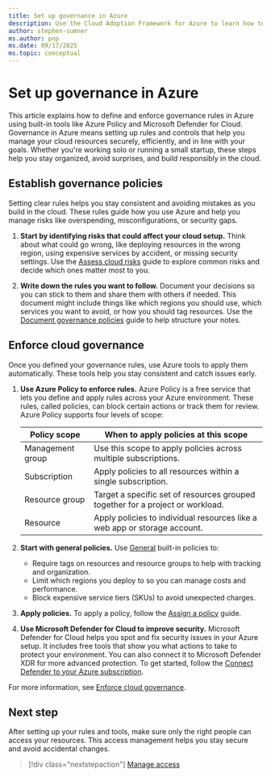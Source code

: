 ```yaml
---
title: Set up governance in Azure
description: Use the Cloud Adoption Framework for Azure to learn how to govern your Azure environment.
author: stephen-sumner
ms.author: pnp
ms.date: 09/17/2025
ms.topic: conceptual
---
```


# Set up governance in Azure

This article explains how to define and enforce governance rules in Azure using built-in tools like Azure Policy and Microsoft Defender for Cloud. Governance in Azure means setting up rules and controls that help you manage your cloud resources securely, efficiently, and in line with your goals. Whether you're working solo or running a small startup, these steps help you stay organized, avoid surprises, and build responsibly in the cloud.

## Establish governance policies

Setting clear rules helps you stay consistent and avoiding mistakes as you build in the cloud. These rules guide how you use Azure and help you manage risks like overspending, misconfigurations, or security gaps.

1. **Start by identifying risks that could affect your cloud setup.** Think about what could go wrong, like deploying resources in the wrong region, using expensive services by accident, or missing security settings. Use the [Assess cloud risks](/azure/cloud-adoption-framework/govern/assess-cloud-risks) guide to explore common risks and decide which ones matter most to you.

2. **Write down the rules you want to follow.** Document your decisions so you can stick to them and share them with others if needed. This document might include things like which regions you should use, which services you want to avoid, or how you should tag resources. Use the [Document governance policies](/azure/cloud-adoption-framework/govern/document-cloud-governance-policies) guide to help structure your notes.

## Enforce cloud governance

Once you defined your governance rules, use Azure tools to apply them automatically. These tools help you stay consistent and catch issues early.

1. **Use Azure Policy to enforce rules.** Azure Policy is a free service that lets you define and apply rules across your Azure environment. These rules, called policies, can block certain actions or track them for review. Azure Policy supports four levels of scope:

    | Policy scope | When to apply policies at this scope |
    | --- | --- |
    | Management group | Use this scope to apply policies across multiple subscriptions. |
    | Subscription | Apply policies to all resources within a single subscription. |
    | Resource group | Target a specific set of resources grouped together for a project or workload. |
    | Resource | Apply policies to individual resources like a web app or storage account. |

2. **Start with general policies.** Use [General](/azure/governance/policy/samples/built-in-policies?context=%2Fazure%2Fgovernance%2Fpolicy%2Fcontext%2Fpolicy-context#general) built-in policies to:

    - Require tags on resources and resource groups to help with tracking and organization.
    - Limit which regions you deploy to so you can manage costs and performance.
    - Block expensive service tiers (SKUs) to avoid unexpected charges.

3. **Apply policies.** To apply a policy, follow the [Assign a policy](/azure/governance/policy/assign-policy-portal) guide.

3. **Use Microsoft Defender for Cloud to improve security.** Microsoft Defender for Cloud helps you spot and fix security issues in your Azure setup. It includes free tools that show you what actions to take to protect your environment. You can also connect it to Microsoft Defender XDR for more advanced protection. To get started, follow the [Connect Defender to your Azure subscription](/azure/defender-for-cloud/connect-azure-subscription).

For more information, see [Enforce cloud governance](/azure/cloud-adoption-framework/govern/enforce-cloud-governance-policies).

## Next step

After setting up your rules and tools, make sure only the right people can access your resources. This access management helps you stay secure and avoid accidental changes.

> [!div class="nextstepaction"]
> [Manage access](./manage-access.md)
